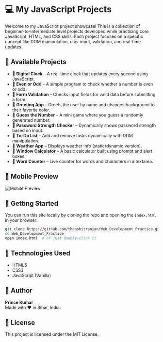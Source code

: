 # 💻 My JavaScript Projects

Welcome to my JavaScript project showcase! This is a collection of beginner-to-intermediate level projects developed while practicing core JavaScript, HTML, and CSS skills. Each project focuses on a specific concept like DOM manipulation, user input, validation, and real-time updates.

## 📂 Available Projects

- 🔹 **Digital Clock** – A real-time clock that updates every second using JavaScript.
- 🔹 **Even or Odd** – A simple program to check whether a number is even or odd.
- 🔹 **Form Validation** – Checks input fields for valid data before submitting a form.
- 🔹 **Greeting App** – Greets the user by name and changes background to their favorite color.
- 🔹 **Guess the Number** – A mini game where you guess a randomly generated number.
- 🔹 **Password Strength Checker** – Dynamically shows password strength based on input.
- 🔹 **To-Do List** – Add and remove tasks dynamically with DOM manipulation.
- 🔹 **Weather App** – Displays weather info (static/dynamic version).
- 🔹 **Window Calculator** – A basic calculator built using prompt and alert boxes.
- 🔹 **Word Counter** – Live counter for words and characters in a textarea.

## 📱 Mobile Preview

![Mobile Preview](./screenshot_mobile.png)

## 🚀 Getting Started

You can run this site locally by cloning the repo and opening the `index.html` in your browser:

```bash
git clone https://github.com/theashitranjan/Web_Development_Practice.git
cd Web_Development_Practice
open index.html  # or just double-click it
```

## 📌 Technologies Used

- HTML5
- CSS3
- JavaScript (Vanilla)

## 👤 Author

**Prince Kumar**  
Made with ❤️ in Bihar, India.

## 📜 License

This project is licensed under the MIT License.
